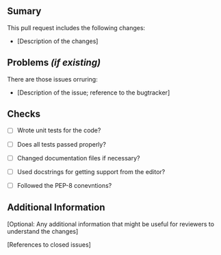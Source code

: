 ## Sumary

This pull request includes the following changes:
- [Description of the changes]


## Problems _(if existing)_

There are those issues orruring:
- [Description of the issue; reference to the bugtracker]


## Checks

- [ ] Wrote unit tests for the code?
- [ ] Does all tests passed properly?
- [ ] Changed documentation files if necessary?
- [ ] Used docstrings for getting support from the editor?
- [ ] Followed the PEP-8 conevntions?


## Additional Information

[Optional: Any additional information that might be useful for reviewers to understand the changes]


[References to closed issues]
